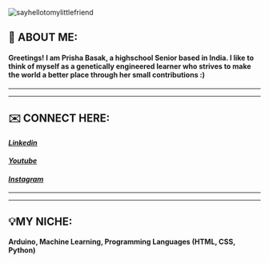 ![sayhellotomylittlefriend](https://raw.githubusercontent.com/thomasync/thomasync/main/headergitdark.gif#gh-dark-mode-only)

## 👋 **ABOUT ME:**
#### Greetings! I am Prisha Basak, a highschool Senior based in India. I like to think of myself as a genetically engineered learner who strives to make the world a better place through her small contributions :)
***
***
## ✉️ **CONNECT HERE:**
#### [_Linkedin_](https://www.linkedin.com/in/prisha-b-838754205)

#### [_Youtube_](https://www.youtube.com/channel/UCyzHMTmv9cSACIFGO39V0HQ)

#### [_Instagram_](https://www.instagram.com/p33_b33n_j4y/)
***
***
## 💡**MY NICHE:**
#### Arduino, Machine Learning, Programming Languages (HTML, CSS, Python) 

<!---
Prisha-Basak/Prisha-Basak is a ✨ special ✨ repository because its `README.md` (this file) appears on your GitHub profile.
You can click the Preview link to take a look at your changes.
--->
